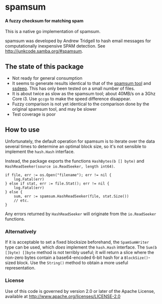 spamsum
=======

#### A fuzzy checksum for matching spam ####

This is a native go implementation of spamsum.

spamsum was developed by Andrew Tridgell to hash email messages for computationally inexpensive SPAM detection. See <http://junkcode.samba.org/#spamsum>.

The state of this package
-------------------------

* Not ready for general consumption
* It seems to generate results identical to that of the [spamsum tool](https://junkcode.samba.org/ftp/unpacked/junkcode/spamsum/) and [ssdeep](http://ssdeep.sf.net).  This has only been tested on a small number of files.
* It is about twice as slow as the spamsum tool; about 40MB/s on a 3Ghz Core i3.  Use `gccgo` to make the speed difference disappear.
* Fuzzy comparison is not yet identical to the comparison done by the original spamsum tool, and may be slower
* Test coverage is poor

How to use
----------

Unfortunately, the default operation for spamsum is to iterate over the data several times to determine an optimal block size, so it's not sensible to implement the `hash.Hash` interface.

Instead, the package exports the functions `HashBytes(b [] byte)` and `HashReadSeeker(source io.ReadSeeker, length int64)`.

	if file, err := os.Open("filename"); err != nil {
		log.Fatal(err)
	} else if stat, err := file.Stat(); err != nil {
		log.Fatal(err)
	} else {
		sum, err := spamsum.HashReadSeeker(file, stat.Size())
		// etc.
	}

Any errors returned by `HashReadSeeker` will originate from the `io.ReadSeeker` functions.

### Alternatively ###

If it is acceptable to set a fixed blocksize beforehand, the `SpamSumWriter` type can be used, which _does_ implement the `hash.Hash` interface.  The `Sum(b []byte) []byte` method is not terribly useful; it will return a slice where the non-zero bytes contain a base64-encoded 6-bit hash for a `BlockSize()`-sized block. Use the `String()` method to obtain a more useful representation.

### License ###

Use of this code is governed by version 2.0 or later of the Apache
License, available at <http://www.apache.org/licenses/LICENSE-2.0>
